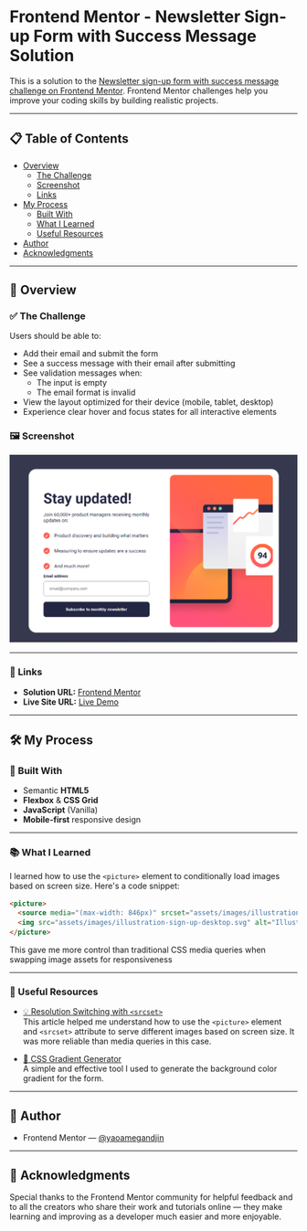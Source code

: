 # Frontend Mentor - Newsletter Sign-up Form with Success Message Solution

This is a solution to the [Newsletter sign-up form with success message challenge on Frontend Mentor](https://www.frontendmentor.io/challenges/newsletter-signup-form-with-success-message-3FC1AZbNrv). Frontend Mentor challenges help you improve your coding skills by building realistic projects.

---

## 📋 Table of Contents

- [Overview](#overview)
  - [The Challenge](#the-challenge)
  - [Screenshot](#screenshot)
  - [Links](#links)
- [My Process](#my-process)
  - [Built With](#built-with)
  - [What I Learned](#what-i-learned)
  - [Useful Resources](#useful-resources)
- [Author](#author)
- [Acknowledgments](#acknowledgments)

---

## 🧾 Overview

### ✅ The Challenge

Users should be able to:

- Add their email and submit the form
- See a success message with their email after submitting
- See validation messages when:
  - The input is empty
  - The email format is invalid
- View the layout optimized for their device (mobile, tablet, desktop)
- Experience clear hover and focus states for all interactive elements

### 🖼️ Screenshot

![Newsletter Sign-up Screenshot](image.png)

---

### 🔗 Links

- **Solution URL:** [Frontend Mentor](https://www.frontendmentor.io/solutions/responsive-newsletter-sign-up-form-using-html-css-and-javascript-xk4FzoXAPh)
- **Live Site URL:** [Live Demo](https://newsletter-sign-up-ya.netlify.app)

---

## 🛠️ My Process

### 🔧 Built With

- Semantic **HTML5**
- **Flexbox** & **CSS Grid**
- **JavaScript** (Vanilla)
- **Mobile-first** responsive design

---

### 📚 What I Learned

I learned how to use the `<picture>` element to conditionally load images based on screen size. Here's a code snippet:

```html
<picture>
  <source media="(max-width: 846px)" srcset="assets/images/illustration-sign-up-mobile.svg" />
  <img src="assets/images/illustration-sign-up-desktop.svg" alt="Illustration Image" />
</picture>
```
This gave me more control than traditional CSS media queries when swapping image assets for responsiveness

---

### 📌 Useful Resources

- [💡 Resolution Switching with `<srcset>`](https://blog.prototypr.io/resolution-switching-to-viewport-based-image-easily-with-srcset-bc779881b80a)  
  This article helped me understand how to use the `<picture>` element and `<srcset>` attribute to serve different images based on screen size. It was more reliable than media queries in this case.

- [🎨 CSS Gradient Generator](https://mycolor.space/gradient?ori=to+right&hex=%23FA6057&hex2=%23F95776&sub=1)  
  A simple and effective tool I used to generate the background color gradient for the form.

---

## 👤 Author

- Frontend Mentor — [@yaoamegandjin](https://www.frontendmentor.io/profile/yaoamegandjin)

---

## 🙏 Acknowledgments

Special thanks to the Frontend Mentor community for helpful feedback and to all the creators who share their work and tutorials online — they make learning and improving as a developer much easier and more enjoyable.
